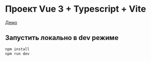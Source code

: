 # Проект Vue 3 + Typescript + Vite

[Демо](https://johnnypiston.github.io/crypto-investor/)

## Запустить локально в dev режиме

```bash
npm install
npm run dev
```
